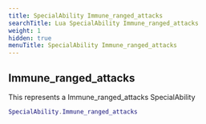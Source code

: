 ```yaml
---
title: SpecialAbility Immune_ranged_attacks
searchTitle: Lua SpecialAbility Immune_ranged_attacks
weight: 1
hidden: true
menuTitle: SpecialAbility Immune_ranged_attacks
---
```

## Immune_ranged_attacks

This represents a Immune_ranged_attacks SpecialAbility
```lua
SpecialAbility.Immune_ranged_attacks
```